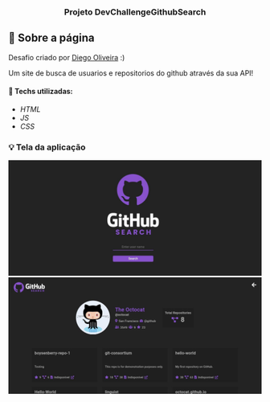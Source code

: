 <h3 align="center">
  Projeto DevChallengeGithubSearch
</h3>

## :rocket: Sobre a página

Desafio criado por  <a href="https://www.linkedin.com/in/diego-de-oliveira-brito/">Diego Oliveira</a> :)

Um site de busca de usuarios e repositorios do github através da sua API!

#### :wrench: Techs utilizadas:
* _HTML_
* _JS_
* _CSS_

### :bulb: Tela da aplicação

![image](https://github.com/JonanthaW/DevChallengeGithubSearch/blob/main/assets/example1.jpg)
![image](https://github.com/JonanthaW/DevChallengeGithubSearch/blob/main/assets/example2.jpg)
